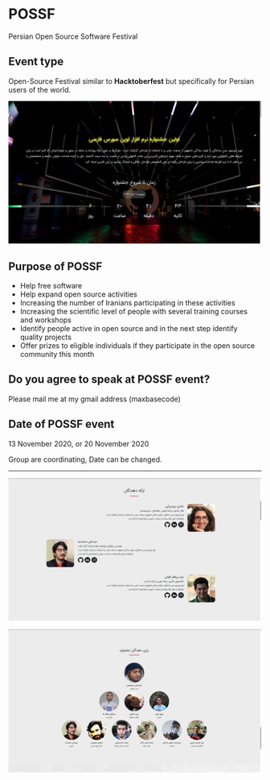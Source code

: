 # POSSF

Persian Open Source Software Festival

## Event type

Open-Source Festival similar to **Hacktoberfest** but specifically for Persian users of the world.

![Persian Open Source Software Festival](screen1.png)

## Purpose of POSSF

- Help free software
- Help expand open source activities
- Increasing the number of Iranians participating in these activities
- Increasing the scientific level of people with several training courses and workshops
- Identify people active in open source and in the next step identify quality projects
- Offer prizes to eligible individuals if they participate in the open source community this month

## Do you agree to speak at POSSF event?

Please mail me at my gmail address (maxbasecode)

## Date of POSSF event

13 November 2020, or 20 November 2020

Group are coordinating, Date can be changed.

---------

![Persian Open Source Software Festival](screen2.png)

![Persian Open Source Software Festival](screen3.png)
